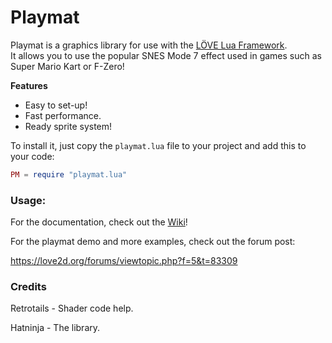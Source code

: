 # Playmat

Playmat is a graphics library for use with the [LÖVE Lua Framework](https://love2d.org/).  
It allows you to use the popular SNES Mode 7 effect used in games such as Super Mario Kart or F-Zero!

**Features**
+ Easy to set-up!
+ Fast performance.
+ Ready sprite system!

To install it, just copy the `playmat.lua` file to your project and add this to your code:
```lua
PM = require "playmat.lua"
```

### Usage:
For the documentation, check out the [Wiki](/wiki)!

For the playmat demo and more examples, check out the forum post:

<https://love2d.org/forums/viewtopic.php?f=5&t=83309>

### Credits

Retrotails - Shader code help.

Hatninja - The library.
